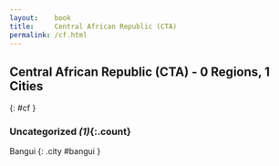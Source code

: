 ```yaml
---
layout:    book
title:     Central African Republic (CTA)
permalink: /cf.html
---
```


## Central African Republic (CTA) - 0 Regions, 1 Cities
{: #cf }





### Uncategorized _(1)_{:.count}


Bangui  {: .city #bangui } <br>


 
